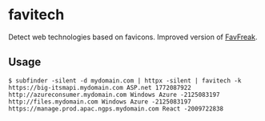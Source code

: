 # favitech

Detect web technologies based on favicons. Improved version of [FavFreak](https://github.com/devanshbatham/FavFreak).

## Usage

```
$ subfinder -silent -d mydomain.com | httpx -silent | favitech -k
https://big-itsmapi.mydomain.com ASP.net 1772087922
http://azureconsumer.mydomain.com Windows Azure -2125083197
http://files.mydomain.com Windows Azure -2125083197
https://manage.prod.apac.ngps.mydomain.com React -2009722838
```
